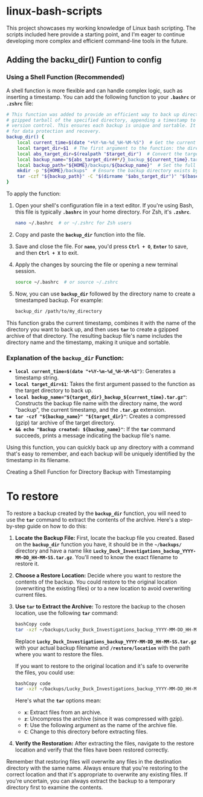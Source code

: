 # linux-bash-scripts
This project showcases my working knowledge of Linux bash scripting. The scripts included here provide a starting point, and I'm eager to continue developing more complex and efficient command-line tools in the future.

## Adding the backu_dir() Funtion to config
### **Using a Shell Function (Recommended)**

A shell function is more flexible and can handle complex logic, such as inserting a timestamp. You can add the following function to your **`.bashrc`** or **`.zshrc`** file:

```bash
# This function was added to provide an efficient way to back up directories. It creates a
# gzipped tarball of the specified directory, appending a timestamp to the filename for
# version control. This ensures each backup is unique and sortable. It's a convenient tool
# for data protection and recovery.
backup_dir() {
    local current_time=$(date "+%Y-%m-%d_%H-%M-%S")  # Get the current time in a sortable format: Year-Month-Day_Hours-Minutes-Seconds
    local target_dir=$1  # The first argument to the function: the directory to be backed up
    local abs_target_dir=$(realpath "$target_dir")  # Convert the target directory to an absolute path
    local backup_name="${abs_target_dir##*/}_backup_${current_time}.tar.gz"  # Create the backup filename using the directory name and current time
    local backup_path="${HOME}/backups/${backup_name}"  # Set the full path where the backup will be saved
    mkdir -p "${HOME}/backups"  # Ensure the backup directory exists by creating it if it doesn't
    tar -czf "${backup_path}" -C "$(dirname "$abs_target_dir")" "$(basename "$abs_target_dir")" && echo "Backup created at: ${backup_path}"  # Create the tarball, change to the parent directory, backup the target directory, and echo the backup path
}

```

To apply the function:

1. Open your shell's configuration file in a text editor. If you're using Bash, this file is typically **`.bashrc`** in your home directory. For Zsh, it's **`.zshrc`**.
    
    ```bash
    nano ~/.bashrc  # or ~/.zshrc for Zsh users
    ```
    
2. Copy and paste the **`backup_dir`** function into the file.
3. Save and close the file. For **`nano`**, you'd press **`Ctrl + O`**, **`Enter`** to save, and then **`Ctrl + X`** to exit.
4. Apply the changes by sourcing the file or opening a new terminal session.
    
    ```bash
    source ~/.bashrc  # or source ~/.zshrc
    ```
    
5. Now, you can use **`backup_dir`** followed by the directory name to create a timestamped backup. For example:
    
    ```bash
    backup_dir /path/to/my_directory
    ```
    

This function grabs the current timestamp, combines it with the name of the directory you want to back up, and then uses **`tar`** to create a gzipped archive of that directory. The resulting backup file's name includes the directory name and the timestamp, making it unique and sortable.

### **Explanation of the `backup_dir` Function:**

- **`local current_time=$(date "+%Y-%m-%d_%H-%M-%S")`**: Generates a timestamp string.
- **`local target_dir=$1`**: Takes the first argument passed to the function as the target directory to back up.
- **`local backup_name="${target_dir}_backup_${current_time}.tar.gz"`**: Constructs the backup file name with the directory name, the word "backup", the current timestamp, and the **`.tar.gz`** extension.
- **`tar -czf "${backup_name}" "${target_dir}"`**: Creates a compressed (gzip) tar archive of the target directory.
- **`&& echo "Backup created: ${backup_name}"`**: If the **`tar`** command succeeds, prints a message indicating the backup file's name.

Using this function, you can quickly back up any directory with a command that's easy to remember, and each backup will be uniquely identified by the timestamp in its filename.

Creating a Shell Function for Directory Backup with Timestamping

# To restore

To restore a backup created by the **`backup_dir`** function, you will need to use the **`tar`** command to extract the contents of the archive. Here's a step-by-step guide on how to do this:

1. **Locate the Backup File:**
First, locate the backup file you created. Based on the **`backup_dir`** function you have, it should be in the **`~/backups/`** directory and have a name like **`Lucky_Duck_Investigations_backup_YYYY-MM-DD_HH-MM-SS.tar.gz`**. You'll need to know the exact filename to restore it.
2. **Choose a Restore Location:**
Decide where you want to restore the contents of the backup. You could restore to the original location (overwriting the existing files) or to a new location to avoid overwriting current files.
3. **Use `tar` to Extract the Archive:**
To restore the backup to the chosen location, use the following **`tar`** command:
    
    ```bash
    bashCopy code
    tar -xzf ~/backups/Lucky_Duck_Investigations_backup_YYYY-MM-DD_HH-MM-SS.tar.gz -C /restore/location
    
    ```
    
    Replace **`Lucky_Duck_Investigations_backup_YYYY-MM-DD_HH-MM-SS.tar.gz`** with your actual backup filename and **`/restore/location`** with the path where you want to restore the files.
    
    If you want to restore to the original location and it's safe to overwrite the files, you could use:
    
    ```bash
    bashCopy code
    tar -xzf ~/backups/Lucky_Duck_Investigations_backup_YYYY-MM-DD_HH-MM-SS.tar.gz -C /home
    
    ```
    
    Here's what the **`tar`** options mean:
    
    - **`x`**: Extract files from an archive.
    - **`z`**: Uncompress the archive (since it was compressed with gzip).
    - **`f`**: Use the following argument as the name of the archive file.
    - **`C`**: Change to this directory before extracting files.
4. **Verify the Restoration:**
After extracting the files, navigate to the restore location and verify that the files have been restored correctly.

Remember that restoring files will overwrite any files in the destination directory with the same name. Always ensure that you're restoring to the correct location and that it's appropriate to overwrite any existing files. If you're uncertain, you can always extract the backup to a temporary directory first to examine the contents.

